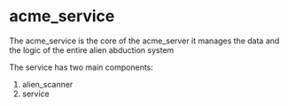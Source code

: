 acme_service
===========
The acme_service is the core of the acme_server it manages the data and the
logic of the entire alien abduction system

The service has two main components:

1. alien_scanner
2. service

